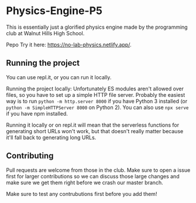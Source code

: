 # Physics-Engine-P5
This is essentially just a glorified physics engine made by the programming club at Walnut Hills High School.

Pepo Try it here: <https://no-lab-physics.netlify.app/>.

## Running the project
You can use repl.it, or you can run it locally.

Running the project locally: Unfortunately ES modules aren't allowed over files, so you have to set up a simple HTTP file server. Probably the easiest way is to run `python -m http.server 8000` if you have Python 3 installed (or `python -m SimpleHTTPServer 8000` on Python 2). You can also use `npx serve` if you have npm installed.

Running it locally or on repl.it will mean that the serverless functions for generating short URLs won't work, but that doesn't really matter because it'll fall back to generating long URLs.

## Contributing
Pull requests are welcome from those in the club. Make sure to open a issue first for larger contributions so we can discuss those large changes and make sure we get them right before we crash our master branch.

Make sure to test any contrubutions first before you add them!
